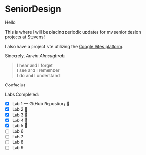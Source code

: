 # SeniorDesign

Hello!

This is where I will be placing periodic updates for my senior design projects at Stevens!

I also have a project site utilizing the [Google Sites platform](https://sites.google.com/view/seniordesign-amein/).

Sincerely,
  *Amein Almoughrabi*


> I hear and I forget  
  > I see and I remember  
  > I do and I understand
 
Confucius 

Labs Completed:

- [x] Lab 1 — GitHub Repository :tada:
- [x] Lab 2 :tada:
- [x] Lab 3 :tada:
- [x] Lab 4 :tada:
- [x] Lab 5 :tada:
- [ ] Lab 6
- [ ] Lab 7
- [ ] Lab 8
- [ ] Lab 9
